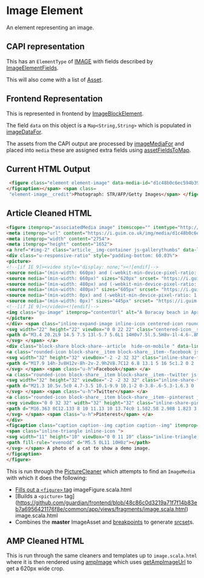 # Image Element

An element representing an image.

## CAPI representation

This has an `ElementType` of [IMAGE](https://github.com/guardian/content-api-models/blob/master/models/src/main/thrift/content/v1.thrift#50) with fields described by [ImageElementFields](https://github.com/guardian/content-api-models/blob/master/models/src/main/thrift/content/v1.thrift#L468).

This will also come with a list of [Asset](https://github.com/guardian/content-api-models/blob/master/models/src/main/thrift/content/v1.thrift#L366).

## Frontend Representation

This is represented in frontend by [ImageBlockElement](https://github.com/guardian/frontend/blob/9a2e342437858c621b39eda3ea459e893770af93/common/app/model/liveblog/BlockElement.scala#L12).

The field `data` on this object is a `Map<String,String>` which is populated in [imageDataFor](https://github.com/guardian/frontend/blob/9a2e342437858c621b39eda3ea459e893770af93/common/app/model/liveblog/BlockElement.scala#L139).

The assets from the CAPI output are processed by [imageMediaFor](https://github.com/guardian/frontend/blob/c97d43a9cba88c8573f93676d3b5a0ea48e25d28/common/app/model/Asset.scala#L34) and placed into `media` these are assigned extra fields using [assetFieldsToMap](https://github.com/guardian/frontend/blob/c97d43a9cba88c8573f93676d3b5a0ea48e25d28/common/app/model/Asset.scala#L8).

## Current HTML Output

```html
 <figure class="element element-image" data-media-id="d1c48b0c6ec594b396f786cfd3f6ba6ae0d93516"> <img src="https://media.guim.co.uk/d1c48b0c6ec594b396f786cfd3f6ba6ae0d93516/0_105_2754_1652/1000.jpg" alt="A photo of a cat to show a demo image." width="1000" height="600" class="gu-image" /> <figcaption> <span class="element-image__caption">A photo of a cat to show a demo image.
</figcaption></span> <span class=
 "element-image__credit">Photograph: STR/AFP/Getty Images</span> </figcaption> </figure>
```

## Article Cleaned HTML

```html
<figure itemprop="associatedMedia image" itemscope="" itemtype="http://schema.org/ImageObject" data-component="image" class="element element-image img--landscape  fig--narrow-caption fig--has-shares " data-media-id="d1c48b0c6ec594b396f786cfd3f6ba6ae0d93516" id="img-2">
<meta itemprop="url" content="https://i.guim.co.uk/img/media/d1c48b0c6ec594b396f786cfd3f6ba6ae0d93516/0_105_2754_1652/master/3848.jpg?width=700&amp;quality=85&amp;auto=format&amp;fit=max&amp;s=2732c38045c067bad30f94ee64434bb5">
<meta itemprop="width" content="2754">
<meta itemprop="height" content="1652">
<a href="#img-2" class="article__img-container js-gallerythumbs" data-link-name="Launch Article Lightbox" data-is-ajax="">
<div class="u-responsive-ratio" style="padding-bottom: 60.03%">
<picture>
<!--[if IE 9]><video style="display: none;"><![endif]-->
<source media="(min-width: 660px) and (-webkit-min-device-pixel-ratio: 1.25), (min-width: 660px) and (min-resolution: 120dpi)" sizes="620px" srcset= "https://i.guim.co.uk/img/media/d1c48b0c6ec594b396f786cfd3f6ba6ae0d93516/0_105_2754_1652/master/3848.jpg?width=620&quality=45&auto=format&fit=max&dpr=2&s=2b770d155153586da01aeac040b7d122 1240w">
<source media="(min-width: 660px)" sizes="620px" srcset= "https://i.guim.co.uk/img/media/d1c48b0c6ec594b396f786cfd3f6ba6ae0d93516/0_105_2754_1652/master/3848.jpg?width=620&quality=85&auto=format&fit=max&s=5bcc7d6a701c9e582ecae151d1e08470 620w">
<source media="(min-width: 480px) and (-webkit-min-device-pixel-ratio: 1.25), (min-width: 480px) and (min-resolution: 120dpi)" sizes="605px" srcset= "https://i.guim.co.uk/img/media/d1c48b0c6ec594b396f786cfd3f6ba6ae0d93516/0_105_2754_1652/master/3848.jpg?width=605&quality=45&auto=format&fit=max&dpr=2&s=dbf6970a8486abb02a9112d702172632 1210w">
<source media="(min-width: 480px)" sizes="605px" srcset= "https://i.guim.co.uk/img/media/d1c48b0c6ec594b396f786cfd3f6ba6ae0d93516/0_105_2754_1652/master/3848.jpg?width=605&quality=85&auto=format&fit=max&s=d0286fd5dc881899c031a72240476296 605w">
<source media="(min-width: 0px) and (-webkit-min-device-pixel-ratio: 1.25), (min-width: 0px) and (min-resolution: 120dpi)" sizes="445px" srcset= "https://i.guim.co.uk/img/media/d1c48b0c6ec594b396f786cfd3f6ba6ae0d93516/0_105_2754_1652/master/3848.jpg?width=445&quality=45&auto=format&fit=max&dpr=2&s=6054b04759da0282e7001187bdfbf44f 890w">
<source media="(min-width: 0px)" sizes="445px" srcset= "https://i.guim.co.uk/img/media/d1c48b0c6ec594b396f786cfd3f6ba6ae0d93516/0_105_2754_1652/master/3848.jpg?width=445&quality=85&auto=format&fit=max&s=55fc28528ae1ec3422adeb8f4060c54a 445w">
<!--[if IE 9]></video><![endif]-->
<img class="gu-image" itemprop="contentUrl" alt="A Boracay beach in April, before the closure of the holiday island." src="https://i.guim.co.uk/img/media/d1c48b0c6ec594b396f786cfd3f6ba6ae0d93516/0_105_2754_1652/master/3848.jpg?width=300&quality=85&auto=format&fit=max&s=6f59964904a7afc2941a40891464ceef ">
</picture>
</div> <span class="inline-expand-image inline-icon centered-icon rounded-icon article__fullscreen modern-visible">
<svg width="22" height="22" viewBox="0 0 22 22" class="centered-icon__svg rounded-icon__svg article__fullscreen__svg modern-visible__svg inline-expand-image__svg inline-icon__svg">
<path d="M3.4 20.2L9 14.5 7.5 13l-5.7 5.6L1 14H0v7.5l.5.5H8v-1l-4.6-.8M18.7 1.9L13 7.6 14.4 9l5.7-5.7.5 4.7h1.2V.6l-.5-.5H14v1.2l4.7.6"></path>
</svg> </span> </a>
<div class="block-share block-share--article  hide-on-mobile " data-link-name="block share">
<a class="rounded-icon block-share__item block-share__item--facebook js-blockshare-link" href="???" target="_blank" data-link-name="social facebook"> <span class="inline-share-facebook inline-icon ">
<svg width="32" height="32" viewBox="-2 -2 32 32" class="inline-share-facebook__svg inline-icon__svg">
<path d="M17.9 14h-3v8H12v-8h-2v-2.9h2V8.7C12 6.8 13.1 5 16 5c1.2 0 2 .1 2 .1v3h-1.8c-1 0-1.2.5-1.2 1.3v1.8h3l-.1 2.8z"></path>
</svg> </span> <span class="u-h">Facebook</span> </a>
<a class="rounded-icon block-share__item block-share__item--twitter js-blockshare-link" href="???" target="_blank" data-link-name="social twitter"> <span class="inline-share-twitter inline-icon ">
<svg width="32" height="32" viewBox="-2 -2 32 32" class="inline-share-twitter__svg inline-icon__svg">
<path d="M21.3 10.5v.5c0 4.7-3.5 10.1-9.9 10.1-2 0-3.8-.6-5.3-1.6.3 0 .6.1.8.1 1.6 0 3.1-.6 4.3-1.5-1.5 0-2.8-1-3.3-2.4.2 0 .4.1.7.1l.9-.1c-1.6-.3-2.8-1.8-2.8-3.5.5.3 1 .4 1.6.4-.9-.6-1.6-1.7-1.6-2.9 0-.6.2-1.3.5-1.8 1.7 2.1 4.3 3.6 7.2 3.7-.1-.3-.1-.5-.1-.8 0-2 1.6-3.5 3.5-3.5 1 0 1.9.4 2.5 1.1.8-.1 1.5-.4 2.2-.8-.3.8-.8 1.5-1.5 1.9.7-.1 1.4-.3 2-.5-.4.4-1 1-1.7 1.5z"></path>
</svg> </span> <span class="u-h">Twitter</span> </a>
<a class="rounded-icon block-share__item block-share__item--pinterest js-blockshare-link" href="???" target="_blank" data-link-name="social pinterest"> <span class="inline-share-pinterest inline-icon ">
<svg viewBox="0 0 32 32" width="32" height="32" class="inline-share-pinterest__svg inline-icon__svg">
<path d="M16.363 8C12.133 8 10 11.13 10 13.74c0 1.582.58 2.988 1.823 3.512.204.086.387.003.446-.23.04-.16.137-.568.18-.737.06-.23.037-.312-.127-.513-.36-.436-.588-1-.588-1.802 0-2.322 1.684-4.402 4.384-4.402 2.39 0 3.703 1.508 3.703 3.522 0 2.65-1.136 4.887-2.822 4.887-.93 0-1.628-.795-1.405-1.77.268-1.165.786-2.42.786-3.262 0-.752-.39-1.38-1.2-1.38-.952 0-1.716 1.017-1.716 2.38 0 .867.284 1.454.284 1.454l-1.146 5.006c-.34 1.487-.05 3.31-.026 3.493.014.108.15.134.21.05.09-.117 1.223-1.562 1.61-3.006.108-.41.625-2.526.625-2.526.31.61 1.215 1.145 2.176 1.145 2.862 0 4.804-2.693 4.804-6.298C22 10.54 19.763 8 16.363 8"></path>
</svg> </span> <span class="u-h">Pinterest</span> </a>
</div>
<figcaption class="caption caption--img caption caption--img" itemprop="description">
<span class="inline-triangle inline-icon ">
<svg width="11" height="10" viewBox="0 0 11 10" class="inline-triangle__svg inline-icon__svg">
<path fill-rule="evenodd" d="M5.5 0L11 10H0z"></path>
</svg> </span> A photo of a cat to show a demo image.
</figcaption>
</figure>
```

This is run through the [PictureCleaner](https://github.com/guardian/frontend/blob/bb83dabb21aea326c67168d0e0d3f6d4ccef6af5/common/app/views/support/HtmlCleaner.scala#L112) which attempts to find an `ImageMedia` with which it does the following:
- [Fills out a `<figure>` tag](https://github.com/guardian/frontend/blob/a5be9f80b1d2898b68d89d1035d57aca4f1629bd/common/app/views/fragments/imageFigure.scala.html) imageFigure.scala.html
- [Builds a `<picture>` tag] (https://github.com/guardian/frontend/blob/48c86c0d3219a71f7f14b83eb7a6956421176f8e/common/app/views/fragments/image.scala.html) image.scala.html
- Combines the __master__ ImageAsset and [breakpoints](https://github.com/guardian/frontend/blob/a101940926699230b8a95a9082aa56327ca98988/common/app/views/support/Profile.scala#L17) to generate [srcset](https://github.com/guardian/frontend/blob/a101940926699230b8a95a9082aa56327ca98988/common/app/views/support/Profile.scala#L240)s.

## AMP Cleaned HTML

This is run through the same cleaners and templates up to `image.scala.html` where it is then rendered using [ampImage](https://github.com/guardian/frontend/blob/f16a4ac50492dc65d7274576840c6993165a2485/common/app/views/fragments/amp/ampImage.scala.html) which uses [getAmpImageUrl](https://github.com/guardian/frontend/blob/a101940926699230b8a95a9082aa56327ca98988/common/app/views/support/Profile.scala#L298) to get a 620px wide crop.
